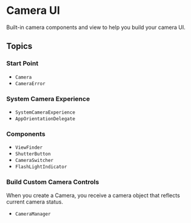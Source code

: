 # Camera UI

Built-in camera components and view to help you build your camera UI.

## Topics

### Start Point

- ``Camera``
- ``CameraError``

### System Camera Experience

- ``SystemCameraExperience``
- ``AppOrientationDelegate``

### Components

- ``ViewFinder``
- ``ShutterButton``
- ``CameraSwitcher``
- ``FlashLightIndicator``

### Build Custom Camera Controls

When you create a Camera, you receive a camera object that reflects current camera status.

- ``CameraManager``
